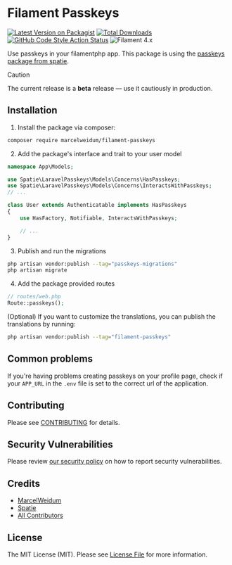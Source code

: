 # Filament Passkeys

[![Latest Version on Packagist](https://img.shields.io/packagist/v/marcelweidum/filament-passkeys.svg?style=flat-square)](https://packagist.org/packages/marcelweidum/filament-passkeys)
[![Total Downloads](https://img.shields.io/packagist/dt/marcelweidum/filament-passkeys.svg?style=flat-square)](https://packagist.org/packages/marcelweidum/filament-passkeys)
[![GitHub Code Style Action Status](https://img.shields.io/github/actions/workflow/status/marcelweidum/filament-passkeys/fix-php-code-style-issues.yml?branch=main&label=code%20style&style=flat-square)](https://github.com/marcelweidum/filament-passkeys/actions?query=workflow%3A"Fix+PHP+code+styling"+branch%3Amain)
![Filament 4.x](https://img.shields.io/badge/Filament-4.x-007ec6?style=flat-square)

Use passkeys in your filamentphp app.
This package is using the [passkeys package from spatie](https://spatie.be/docs/laravel-passkeys).

> [!CAUTION]
> The current release is a **beta** release — use it cautiously in production.

## Installation

1. Install the package via composer:

```bash
composer require marcelweidum/filament-passkeys
```

2. Add the package's interface and trait to your user model

```php
namespace App\Models;

use Spatie\LaravelPasskeys\Models\Concerns\HasPasskeys;
use Spatie\LaravelPasskeys\Models\Concerns\InteractsWithPasskeys;
// ...

class User extends Authenticatable implements HasPasskeys
{
    use HasFactory, Notifiable, InteractsWithPasskeys;

    // ... 
}
```

3. Publish and run the migrations

```bash
php artisan vendor:publish --tag="passkeys-migrations"
php artisan migrate
```

4. Add the package provided routes

```php
// routes/web.php
Route::passkeys();
```

(Optional) If you want to customize the translations, you can publish the translations by running:

```bash
php artisan vendor:publish --tag="filament-passkeys"
```

## Common problems
If you're having problems creating passkeys on your profile page, check if your `APP_URL` in the `.env` file is set to the correct url of the application.

## Contributing

Please see [CONTRIBUTING](.github/CONTRIBUTING.md) for details.

## Security Vulnerabilities

Please review [our security policy](../../security/policy) on how to report security vulnerabilities.

## Credits

- [MarcelWeidum](https://github.com/MarcelWeidum)
- [Spatie](https://github.com/spatie)
- [All Contributors](../../contributors)

## License

The MIT License (MIT). Please see [License File](LICENSE.md) for more information.
